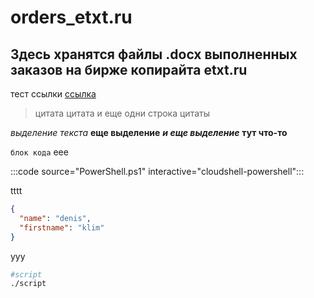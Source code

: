 # orders_etxt.ru
## Здесь хранятся файлы .docx выполненных заказов на бирже копирайта etxt.ru
тест ссылки [ссылка](https://github.com/klimovich-anton/XML/blob/main/preferences.xml "тестовая ссылка")
>цитата
>цитата
>и еще одни строка цитаты

*выделение текста*
**еще выделение**
***и еще выделение***
****тут что-то****

```блок кода```
eee

:::code source="PowerShell.ps1" interactive="cloudshell-powershell":::

tttt

```json
{
  "name": "denis",
  "firstname": "klim"
}
```


ууу
```bash
#script
./script
```
